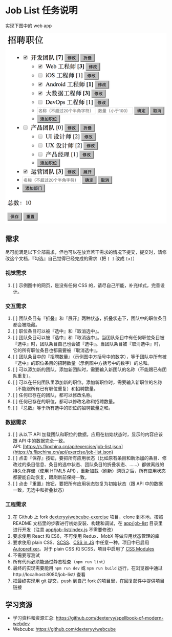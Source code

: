 
#  Job List 任务说明

实现下图中的 web app

![](job-list.png)

## 需求

尽可能满足以下全部需求，但也可以在放弃若干需求的情况下提交，提交时，请修改这个文档，『勾选』自己觉得已经完成的需求（把 `[ ]` 改成 `[x]`）

### 视觉需求

1. [ ] 示例图中的网页，是没有任何 CSS 的，请尽自己所能，补充样式，完善设计。

### 交互需求

1. [ ] 团队条目有『折叠』和『展开』两种状态，折叠状态下，团队中的职位条目都会被隐藏。
2. [ ] 职位条目可以被『选中』和『取消选中』。
3. [ ] 团队条目可以被『选中』和『取消选中』。当团队条目中有任何职位条目被『选中』时，团队条目自己也会被『选中』。当团队条目被『取消选中』时，它的所有职位条目也都需要被『取消选中』。
4. [ ] 团队条目中的『招聘数量』（示例图中方括号中的数字），等于团队中所有被『选中』的职位条目的招聘数量（示例图中方括号中的数字）的总和。
5. [ ] 可以添加新的团队。添加新团队时，需要输入新团队的名称（不能跟已有团队重复）。
6. [ ] 可以在任何团队里添加新的职位。添加新职位时，需要输入新职位的名称（不能跟所有已有职位重复）和招聘数量。
7. [ ] 任何已存在的团队，都可以修改名称。
8. [ ] 任何已存在的职位，都可以修改名称和招聘数量。
9. [ ] 『总数』等于所有选中的职位的招聘数量之和。

### 数据需求

1. [ ] 从以下 API 加载团队和职位的数据，应用在初始状态时，显示的内容应该跟 API 中的数据完全一致。 \
   API: [https://s.flipchina.cn/api/exercise/job-list.json](https://s.flipchina.cn/api/exercise/job-list.json)
2. [ ] 点击『保存』按钮，要把所有应用状态（比如原有条目和新添加的条目、修改过的条目信息、条目的选中状态、团队条目的折叠状态、……）都做离线的持久化存储（使用 HTML5 API），重新加载（刷新）网页之后，所有应用状态都要能自动恢复，跟刷新前保持一致。
3. [ ] 点击『重置』按钮，要把所有应用状态恢复为初始状态（跟 API 中的数据一致，无选中和折叠状态）

### 工程需求

1. 在 Github 上 fork [dexteryy/webcube-exercise](https://github.com/dexteryy/webcube-exercise) 项目，clone 到本地，按照 README 文档里的步骤进行初始安装、构建和调试，在 [app/job-list](https://github.com/dexteryy/webcube-exercise/tree/master/app/job-list) 目录里进行开发（注意 [app/job-list/index.js](https://github.com/dexteryy/webcube-exercise/tree/master/app/job-list/index.js) 不需要修改）
2. 要求使用 React 和 ES6，不可使用 Redux、MobX 等做应用状态管理的库
3. 要求使用 plain CSS、[SCSS](http://sass-lang.com/)、[CSS in JS](https://speakerdeck.com/vjeux/react-css-in-js) 中任意一种。项目中已启用 [Autoprefixer](https://github.com/postcss/autoprefixer)。对于 plain CSS 和 SCSS，项目中启用了 [CSS Modules](https://github.com/css-modules/css-modules)
4. 不需要写测试
4. 所有代码必须能通过静态检查（`npm run lint`）
3. 最终的实现需要能用 `npm run dev` 或 `npm run build` 运行，在浏览器中通过 http://localhost:8080/job-list/ 查看
3. 把最终实现用 git 提交，push 到自己 fork 的项目里，在回复邮件中提供项目链接

## 学习资源

* 学习资料和资源汇总: https://github.com/dexteryy/spellbook-of-modern-webdev
* Webcube: https://github.com/dexteryy/webcube
